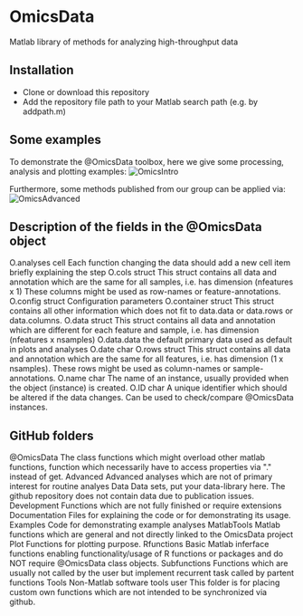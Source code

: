 # OmicsData
Matlab library of methods for analyzing high-throughput data

## Installation
- Clone or download this repository
- Add the repository file path to your Matlab search path (e.g. by addpath.m)

## Some examples

To demonstrate the @OmicsData toolbox, here we give some processing, analysis and plotting examples:
![OmicsIntro](https://user-images.githubusercontent.com/30629788/80489042-90a74080-895f-11ea-82fa-f55a45ce31e4.PNG)

Furthermore, some methods published from our group can be applied via:
![OmicsAdvanced](https://user-images.githubusercontent.com/30629788/80489069-9b61d580-895f-11ea-8ca1-4a76f3a20c64.PNG)

## Description of the fields in the @OmicsData object

O.analyses     cell	  Each function changing the data should add a new cell item briefly explaining the step
O.cols	       struct	  This struct contains all data and annotation which are the same for all samples, i.e. has dimension (nfeatures x 1)
			  These columns might be used as row-names or feature-annotations.
O.config       struct	  Configuration parameters
O.container    struct	  This struct contains all other information which does not fit to data.data or data.rows or data.columns.
O.data	       struct	  This struct contains all data and annotation which are different for each feature and sample, i.e. has dimension (nfeatures x nsamples)
O.data.data    the default primary data used as default in plots and analyses
O.date	       char
O.rows	       struct	This struct contains all data and annotation which are the same for all features, i.e. has dimension (1 x nsamples). 
			These rows might be used as column-names or sample-annotations.
O.name	       char	The name of an instance, usually provided when the object (instance) is created.
O.ID	       char	A unique identifier which should be altered if the data changes. Can be used to check/compare @OmicsData instances.

## GitHub folders
@OmicsData	     The class functions which might overload other matlab functions, function which necessarily have to access properties via "." instead of get.
Advanced	     Advanced analyses which are not of primary interest for routine analyes
Data		     Data sets, put your data-library here. The github repository does not contain data due to publication issues.
Development	     Functions which are not fully finished or require extensions
Documentation	     Files for explaining the code or for demonstrating its usage.
Examples	     Code for demonstrating example analyses
MatlabTools	     Matlab functions which are general and not directly linked to the OmicsData project
Plot		     Functions for plotting purpose.
Rfunctions	     Basic Matlab inferface functions enabling functionality/usage of R functions or packages and do NOT require @OmicsData class objects.
Subfunctions	     Functions which are usually not called by the user but implement recurrent task called by partent functions
Tools		     Non-Matlab software tools 
user		     This folder is for placing custom own functions which are not intended to be synchronized via github. 


